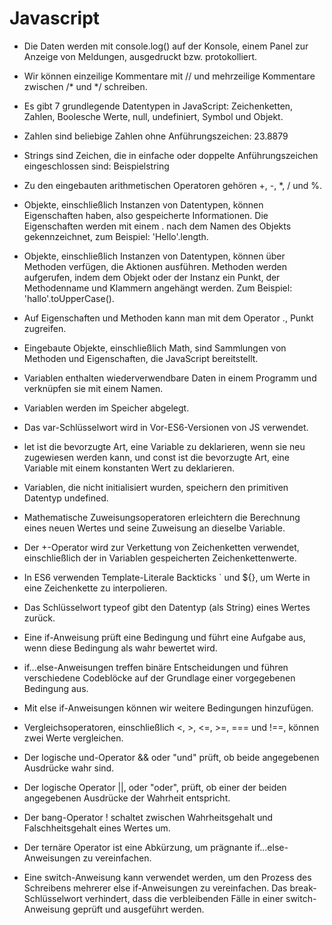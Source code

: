 <h1>Javascript</h1>

* Die Daten werden mit console.log() auf der Konsole, einem Panel zur Anzeige von Meldungen, ausgedruckt bzw. protokolliert.

* Wir können einzeilige Kommentare mit // und mehrzeilige Kommentare zwischen /* und */ schreiben.

* Es gibt 7 grundlegende Datentypen in JavaScript: Zeichenketten, Zahlen, Boolesche Werte, null, undefiniert, Symbol und Objekt.

* Zahlen sind beliebige Zahlen ohne Anführungszeichen: 23.8879

* Strings sind Zeichen, die in einfache oder doppelte Anführungszeichen eingeschlossen sind: Beispielstring

* Zu den eingebauten arithmetischen Operatoren gehören +, -, *, / und %.

* Objekte, einschließlich Instanzen von Datentypen, können Eigenschaften haben, also gespeicherte Informationen. Die Eigenschaften werden mit einem . nach dem Namen des Objekts gekennzeichnet, zum Beispiel: 'Hello'.length.

* Objekte, einschließlich Instanzen von Datentypen, können über Methoden verfügen, die Aktionen ausführen. Methoden werden aufgerufen, indem dem Objekt oder der Instanz ein Punkt, der Methodenname und Klammern angehängt werden. Zum Beispiel: 'hallo'.toUpperCase().

* Auf Eigenschaften und Methoden kann man mit dem Operator ., Punkt zugreifen.

* Eingebaute Objekte, einschließlich Math, sind Sammlungen von Methoden und Eigenschaften, die JavaScript bereitstellt.

* Variablen enthalten wiederverwendbare Daten in einem Programm und verknüpfen sie mit einem Namen.

* Variablen werden im Speicher abgelegt.

* Das var-Schlüsselwort wird in Vor-ES6-Versionen von JS verwendet.

* let ist die bevorzugte Art, eine Variable zu deklarieren, wenn sie neu zugewiesen werden kann, und const ist die bevorzugte Art, eine Variable mit einem konstanten Wert zu deklarieren.

* Variablen, die nicht initialisiert wurden, speichern den primitiven Datentyp undefined.

* Mathematische Zuweisungsoperatoren erleichtern die Berechnung eines neuen Wertes und seine Zuweisung an dieselbe Variable.

* Der +-Operator wird zur Verkettung von Zeichenketten verwendet, einschließlich der in Variablen gespeicherten Zeichenkettenwerte.

* In ES6 verwenden Template-Literale Backticks ` und ${}, um Werte in eine Zeichenkette zu interpolieren.

* Das Schlüsselwort typeof gibt den Datentyp (als String) eines Wertes zurück.

* Eine if-Anweisung prüft eine Bedingung und führt eine Aufgabe aus, wenn diese Bedingung als wahr bewertet wird.

* if...else-Anweisungen treffen binäre Entscheidungen und führen verschiedene Codeblöcke auf der Grundlage einer vorgegebenen Bedingung aus.

* Mit else if-Anweisungen können wir weitere Bedingungen hinzufügen.

* Vergleichsoperatoren, einschließlich <, >, <=, >=, === und !==, können zwei Werte vergleichen.

* Der logische und-Operator && oder "und" prüft, ob beide angegebenen Ausdrücke wahr sind.

* Der logische Operator ||, oder "oder", prüft, ob einer der beiden angegebenen Ausdrücke der Wahrheit entspricht.

* Der bang-Operator ! schaltet zwischen Wahrheitsgehalt und Falschheitsgehalt eines Wertes um.

* Der ternäre Operator ist eine Abkürzung, um prägnante if...else-Anweisungen zu vereinfachen.

* Eine switch-Anweisung kann verwendet werden, um den Prozess des Schreibens mehrerer else if-Anweisungen zu vereinfachen. Das break-Schlüsselwort verhindert, dass die verbleibenden Fälle in einer switch-Anweisung geprüft und ausgeführt werden.